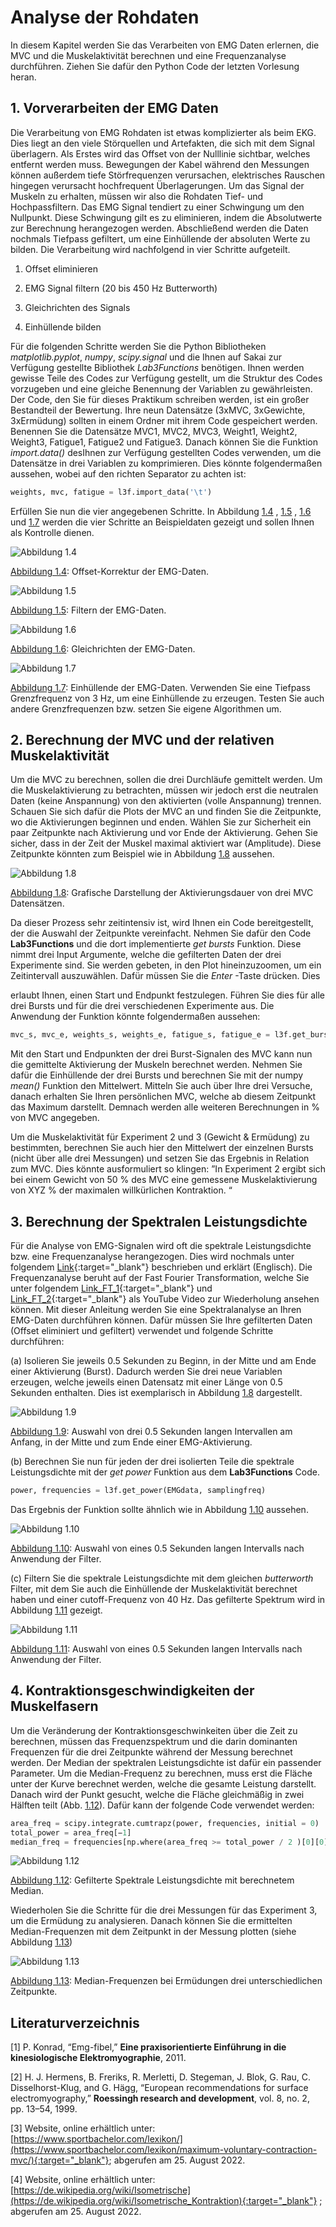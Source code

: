 # **Analyse der Rohdaten**

In diesem Kapitel werden Sie das Verarbeiten von EMG Daten erlernen, die MVC
und die Muskelaktivität berechnen und eine Frequenzanalyse durchführen. Ziehen
Sie dafür den Python Code der letzten Vorlesung heran.

## 1. **Vorverarbeiten der EMG Daten**

Die Verarbeitung von EMG Rohdaten ist etwas komplizierter als beim EKG.
Dies liegt an den viele Störquellen und Artefakten, die sich mit dem Signal überlagern. Als Erstes wird das Offset von der Nulllinie sichtbar, welches entfernt werden muss. Bewegungen der Kabel während den Messungen
können außerdem tiefe Störfrequenzen verursachen, elektrisches Rauschen
hingegen verursacht hochfrequent Überlagerungen. Um das Signal der Muskeln zu erhalten, müssen wir also die Rohdaten Tief- und Hochpassfiltern.
Das EMG Signal tendiert zu einer Schwingung um den Nullpunkt. Diese
Schwingung gilt es zu eliminieren, indem die Absolutwerte zur Berechnung
herangezogen werden. Abschließend werden die Daten nochmals Tiefpass
gefiltert, um eine Einhüllende der absoluten Werte zu bilden. Die Verarbeitung wird nachfolgend in vier Schritte aufgeteilt.

1. Offset eliminieren

2. EMG Signal filtern (20 bis 450 Hz Butterworth)

3. Gleichrichten des Signals

4. Einhüllende bilden

Für die folgenden Schritte werden Sie die Python Bibliotheken *matplotlib.pyplot*, *numpy*, *scipy.signal* und die Ihnen auf Sakai zur Verfügung gestellte Bibliothek *Lab3Functions* benötigen. Ihnen werden gewisse Teile des Codes zur Verfügung gestellt, um die Struktur des Codes vorzugeben und eine gleiche Benennung der Variablen zu gewährleisten. Der Code, den Sie für dieses Praktikum schreiben werden, ist ein großer Bestandteil der Bewertung. Ihre neun Datensätze (3xMVC, 3xGewichte, 3xErmüdung) sollten in einem Ordner mit ihrem Code gespeichert werden. Benennen Sie die Datensätze MVC1, MVC2, MVC3, Weight1, Weight2, Weight3, Fatigue1,
Fatigue2 und Fatigue3. Danach können Sie die Funktion *import.data()* desIhnen zur Verfügung gestellten Codes verwenden, um die Datensätze in drei Variablen zu komprimieren. Dies könnte folgendermaßen aussehen, wobei auf den richten Separator zu achten ist:

````python
weights, mvc, fatigue = l3f.import_data('\t')
````
Erfüllen Sie nun die vier angegebenen Schritte. In Abbildung [1.4](../assets/img/offEMG.bmp) , [1.5](../assets/img/filtEMG.bmp) , [1.6](../assets/img/gleiEMG.bmp) und [1.7](../assets/img/einhuEMG.bmp) werden die vier Schritte an  Beispieldaten gezeigt und sollen Ihnen als Kontrolle dienen.

![Abbildung 1.4](../assets/img/offEMG.bmp)

[Abbildung 1.4](../assets/img/offEMG.bmp): Offset-Korrektur der EMG-Daten.


![Abbildung 1.5](../assets/img/filtEMG.bmp)

[Abbildung 1.5](../assets/img/filtEMG.bmp): Filtern der EMG-Daten.

![Abbildung 1.6](../assets/img/gleiEMG.bmp)

[Abbildung 1.6](../assets/img/gleiEMG.bmp): Gleichrichten der EMG-Daten.

![Abbildung 1.7](../assets/img/einhuEMG.bmp)

[Abbildung 1.7](../assets/img/einhuEMG.bmp): Einhüllende der EMG-Daten. Verwenden Sie eine Tiefpass Grenzfrequenz von 3 Hz, um eine Einhüllende zu erzeugen.
Testen Sie auch andere Grenzfrequenzen bzw. setzen Sie eigene Algorithmen um.



## 2. **Berechnung der MVC und der relativen Muskelaktivität**
Um die MVC zu berechnen, sollen die drei Durchläufe gemittelt werden. Um
die Muskelaktivierung zu betrachten, müssen wir jedoch erst die neutralen
Daten (keine Anspannung) von den aktivierten (volle Anspannung) trennen.
Schauen Sie sich dafür die Plots der MVC an und finden Sie die Zeitpunkte,
wo die Aktivierungen beginnen und enden. Wählen Sie zur Sicherheit ein
paar Zeitpunkte nach Aktivierung und vor Ende der Aktivierung. Gehen
Sie sicher, dass in der Zeit der Muskel maximal aktiviert war (Amplitude).
Diese Zeitpunkte könnten zum Beispiel wie in Abbildung [1.8](../assets/img/aktMVC.bmp) aussehen.

![Abbildung 1.8](../assets/img/aktMVC.bmp)

[Abbildung 1.8](../assets/img/aktMVC.bmp): Grafische Darstellung der Aktivierungsdauer von drei MVC Datensätzen.

Da dieser Prozess sehr zeitintensiv ist, wird Ihnen ein Code bereitgestellt,
der die Auswahl der Zeitpunkte vereinfacht. Nehmen Sie dafür den Code
**Lab3Functions** und die dort implementierte *get bursts* Funktion. Diese
nimmt drei Input Argumente, welche die gefilterten Daten der drei Experimente sind. Sie werden gebeten, in den Plot hineinzuzoomen, um ein
Zeitintervall auszuwählen. Dafür müssen Sie die *Enter* -Taste drücken. Dies

erlaubt Ihnen, einen Start und Endpunkt festzulegen. Führen Sie dies für
alle drei Bursts und für die drei verschiedenen Experimente aus. Die Anwendung der Funktion könnte folgendermaßen aussehen:
````python
mvc_s, mvc_e, weights_s, weights_e, fatigue_s, fatigue_e = l3f.get_bursts(mvc_emg_filtered, weights_emg_filtered, fatigue_emg_filtered)
````

Mit den Start und Endpunkten der drei Burst-Signalen des MVC kann
nun die gemittelte Aktivierung der Muskeln berechnet werden. Nehmen Sie
dafür die Einhüllende der drei Bursts und berechnen Sie mit der numpy
*mean()* Funktion den Mittelwert. Mitteln Sie auch über Ihre drei Versuche, danach erhalten Sie Ihren persönlichen MVC, welche ab diesem Zeitpunkt
das Maximum darstellt. Demnach werden alle weiteren Berechnungen in % von MVC angegeben.



Um die Muskelaktivität für Experiment 2 und 3 (Gewicht & Ermüdung) zu
bestimmten, berechnen Sie auch hier den Mittelwert der einzelnen Bursts
(nicht über alle drei Messungen) und setzen Sie das Ergebnis in Relation
zum MVC. Dies könnte ausformuliert so klingen: ”In Experiment 2 ergibt
sich bei einem Gewicht von 50 % des MVC eine gemessene Muskelaktivierung von XYZ % der maximalen willkürlichen Kontraktion. “

## 3. **Berechnung der Spektralen Leistungsdichte**
Für die Analyse von EMG-Signalen wird oft die spektrale Leistungsdichte
bzw. eine Frequenzanalyse herangezogen. Dies wird nochmals unter folgendem [Link](https://www.intechopen.com/chapters/40123){:target="_blank"} beschrieben und erklärt (Englisch). Die Frequenzanalyse beruht auf der Fast Fourier Transformation, welche Sie unter folgendem [Link_FT_1](https://www.youtube.com/watch?v=spUNpyF58BY){:target="_blank"} und [Link_FT_2](https://www.youtube.com/watch?v=3gjJDuCAEQQ){:target="_blank"} als YouTube Video zur Wiederholung ansehen können. Mit dieser Anleitung werden Sie eine Spektralanalyse an Ihren EMG-Daten durchführen können. Dafür müssen Sie Ihre gefilterten Daten (Offset eliminiert und gefiltert) verwendet und folgende Schritte durchführen:

(a) Isolieren Sie jeweils 0.5 Sekunden zu Beginn, in der Mitte und am Ende einer Aktivierung (Burst). Dadurch werden Sie drei neue Variablen erzeugen, welche jeweils einen Datensatz mit einer Länge von 0.5 Sekunden enthalten. Dies ist exemplarisch in Abbildung [1.8](../assets/img/aktEMG.bmp) dargestellt.

![Abbildung 1.9](../assets/img/aktEMG.bmp)

[Abbildung 1.9](../assets/img/aktEMG.bmp): Auswahl von drei 0.5 Sekunden langen Intervallen am Anfang, in der Mitte und zum Ende einer EMG-Aktivierung.

(b) Berechnen Sie nun für jeden der drei isolierten Teile die spektrale Leistungsdichte mit der *get power* Funktion aus dem **Lab3Functions** Code.

````python
power, frequencies = l3f.get_power(EMGdata, samplingfreq)
````
Das Ergebnis der Funktion sollte ähnlich wie in Abbildung [1.10](../assets/img/ausEMG.bmp) aussehen.

![Abbildung 1.10](../assets/img/ausEMG.bmp)

[Abbildung 1.10](../assets/img/ausEMG.bmp): Auswahl von eines 0.5 Sekunden langen Intervalls nach Anwendung der Filter.

(c) Filtern Sie die spektrale Leistungsdichte mit dem gleichen *butterworth* Filter, mit dem Sie auch die Einhüllende der Muskelaktivität berechnet haben und einer cutoff-Frequenz von 40 Hz. Das gefilterte Spektrum wird in Abbildung [1.11](../assets/img/ausFilEMG.bmp) gezeigt.

![Abbildung 1.11](../assets/img/ausFilEMG.bmp)

[Abbildung 1.11](../assets/img/ausFilEMG.bmp): Auswahl von eines 0.5 Sekunden langen Intervalls nach Anwendung der Filter.


## 4. **Kontraktionsgeschwindigkeiten der Muskelfasern**
Um die Veränderung der Kontraktionsgeschwinkeiten über die Zeit zu berechnen, müssen das Frequenzspektrum und die darin dominanten Frequenzen für die drei Zeitpunkte während der Messung berechnet werden. Der
Median der spektralen Leistungsdichte ist dafür ein passender Parameter.
Um die Median-Frequenz zu berechnen, muss erst die Fläche unter der Kurve berechnet werden, welche die gesamte Leistung darstellt. Danach wird
der Punkt gesucht, welche die Fläche gleichmäßig in zwei Hälften teilt (Abb. [1.12](../assets/img/filtSpekLeis.bmp)). Dafür kann der folgende Code verwendet werden:

````python
area_freq = scipy.integrate.cumtrapz(power, frequencies, initial = 0)
total_power = area_freq[−1]
median_freq = frequencies[np.where(area_freq >= total_power / 2 )[0][0]]
````

![Abbildung 1.12](../assets/img/filtSpekLeis.bmp)

[Abbildung 1.12](../assets/img/filtSpekLeis.bmp): Gefilterte Spektrale Leistungsdichte mit berechnetem Median.

Wiederholen Sie die Schritte für die drei Messungen für das Experiment
3, um die Ermüdung zu analysieren. Danach können Sie die ermittelten
Median-Frequenzen mit dem Zeitpunkt in der Messung plotten (siehe Abbildung [1.13](../assets/img/ermMed.bmp))

![Abbildung 1.13](../assets/img/ermMed.bmp)

[Abbildung 1.13](../assets/img/ermMed.bmp): Median-Frequenzen bei Ermüdungen drei unterschiedlichen Zeitpunkte.

## **Literaturverzeichnis**

[1] P. Konrad, “Emg-fibel,” **Eine praxisorientierte Einführung in die kinesiologische Elektromyographie**, 2011.

[2] H. J. Hermens, B. Freriks, R. Merletti, D. Stegeman, J. Blok, G. Rau,
C. Disselhorst-Klug, and G. Hägg, “European recommendations for surface
electromyography,” **Roessingh research and development**, vol. 8, no. 2,
pp. 13–54, 1999.

[3] Website, online erhältlich unter: [https://www.sportbachelor.com/lexikon/](https://www.sportbachelor.com/lexikon/maximum-voluntary-contraction-mvc/){:target="_blank"}; abgerufen am 25. August 2022.

[4] Website, online erhältlich unter: [https://de.wikipedia.org/wiki/Isometrische](https://de.wikipedia.org/wiki/Isometrische_Kontraktion){:target="_blank"} ; abgerufen am 25. August 2022.